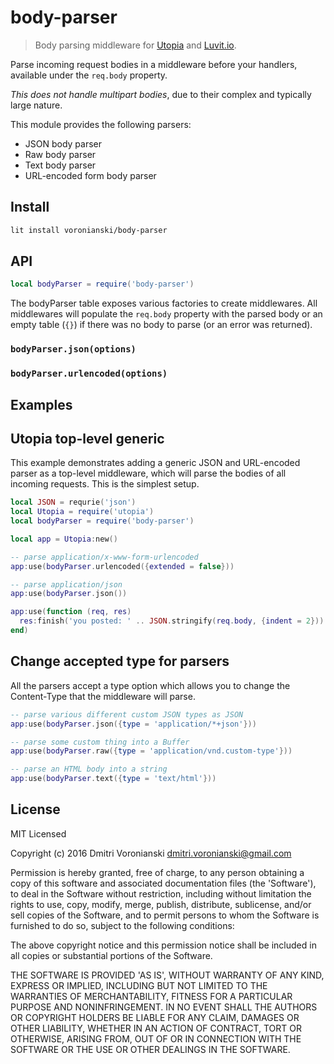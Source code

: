 # body-parser

> Body parsing middleware for [Utopia](https://github.com/luvitrocks/utopia) and [Luvit.io](https://luvit.io). 

Parse incoming request bodies in a middleware before your handlers, available under the `req.body` property.

_This does not handle multipart bodies_, due to their complex and typically large nature.

This module provides the following parsers:

- JSON body parser
- Raw body parser
- Text body parser
- URL-encoded form body parser

## Install

```bash
lit install voronianski/body-parser
```

## API

```lua
local bodyParser = require('body-parser')
```

The bodyParser table exposes various factories to create middlewares. All middlewares will populate the `req.body` property with the parsed body or an empty table (`{}`) if there was no body to parse (or an error was returned).

### `bodyParser.json(options)`

### `bodyParser.urlencoded(options)`

## Examples

## Utopia top-level generic

This example demonstrates adding a generic JSON and URL-encoded parser as a top-level middleware, which will parse the bodies of all incoming requests. This is the simplest setup.

```lua
local JSON = requrie('json')
local Utopia = require('utopia')
local bodyParser = require('body-parser')

local app = Utopia:new()

-- parse application/x-www-form-urlencoded
app:use(bodyParser.urlencoded({extended = false}))

-- parse application/json
app:use(bodyParser.json())

app:use(function (req, res)
  res:finish('you posted: ' .. JSON.stringify(req.body, {indent = 2}))
end)
```

## Change accepted type for parsers

All the parsers accept a type option which allows you to change the Content-Type that the middleware will parse.

```lua
-- parse various different custom JSON types as JSON
app:use(bodyParser.json({type = 'application/*+json'}))

-- parse some custom thing into a Buffer
app:use(bodyParser.raw({type = 'application/vnd.custom-type'}))

-- parse an HTML body into a string
app:use(bodyParser.text({type = 'text/html'}))
```

## License

MIT Licensed

Copyright (c) 2016 Dmitri Voronianski [dmitri.voronianski@gmail.com](mailto:dmitri.voronianski@gmail.com)

Permission is hereby granted, free of charge, to any person obtaining
a copy of this software and associated documentation files (the
'Software'), to deal in the Software without restriction, including
without limitation the rights to use, copy, modify, merge, publish,
distribute, sublicense, and/or sell copies of the Software, and to
permit persons to whom the Software is furnished to do so, subject to
the following conditions:

The above copyright notice and this permission notice shall be
included in all copies or substantial portions of the Software.

THE SOFTWARE IS PROVIDED 'AS IS', WITHOUT WARRANTY OF ANY KIND,
EXPRESS OR IMPLIED, INCLUDING BUT NOT LIMITED TO THE WARRANTIES OF
MERCHANTABILITY, FITNESS FOR A PARTICULAR PURPOSE AND NONINFRINGEMENT.
IN NO EVENT SHALL THE AUTHORS OR COPYRIGHT HOLDERS BE LIABLE FOR ANY
CLAIM, DAMAGES OR OTHER LIABILITY, WHETHER IN AN ACTION OF CONTRACT,
TORT OR OTHERWISE, ARISING FROM, OUT OF OR IN CONNECTION WITH THE
SOFTWARE OR THE USE OR OTHER DEALINGS IN THE SOFTWARE.